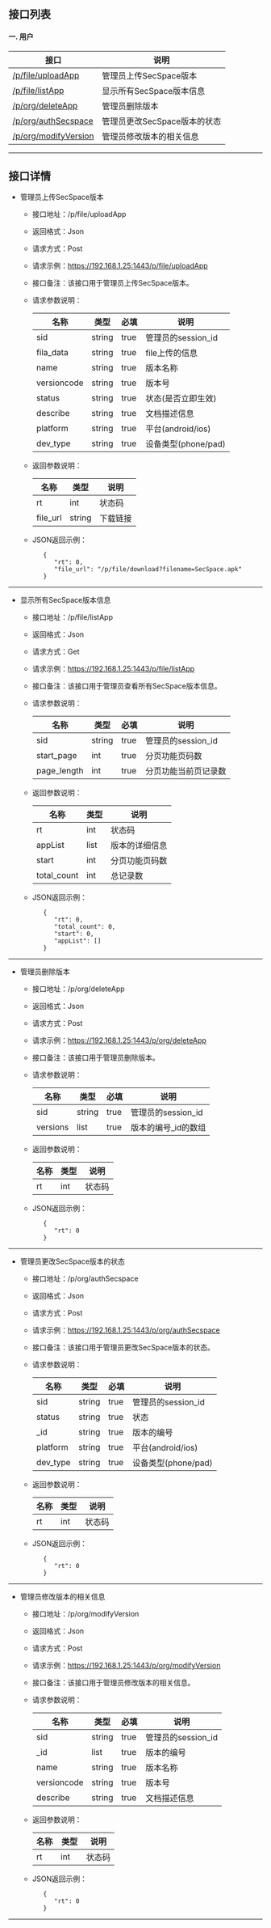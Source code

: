 
## 接口列表

#### 一. 用户

|  接口  | 说明 |
|------ |----- |
|[/p/file/uploadApp](#uploadApp)| 管理员上传SecSpace版本|
|[/p/file/listApp](#listApp) | 显示所有SecSpace版本信息|
|[/p/org/deleteApp](#deleteApp) | 管理员删除版本 |
|[/p/org/authSecspace](#authSecspace)| 管理员更改SecSpace版本的状态|
|[/p/org/modifyVersion](#modifyVersion)|管理员修改版本的相关信息|

***

## 接口详情
* <span id = "uploadApp">管理员上传SecSpace版本</span>

    * 接口地址：/p/file/uploadApp

    * 返回格式：Json

    * 请求方式：Post

    * 请求示例：https://192.168.1.25:1443/p/file/uploadApp

    * 接口备注：该接口用于管理员上传SecSpace版本。

    * 请求参数说明：

        | 名称 | 类型 | 必填 |说明|
        |----- |------| ---- |----|
        |sid |string | true | 管理员的session_id |
        |fila_data | string | true | file上传的信息 |
        |name | string |true| 版本名称 |
        |versioncode | string |true| 版本号 |
        |status | string |true| 状态(是否立即生效) |
        |describe| string |true| 文档描述信息 |
        |platform | string |true| 平台(android/ios) |
        |dev_type | string |true| 设备类型(phone/pad) |
        
    * 返回参数说明：

        | 名称 | 类型 |说明|
        |----- |------|----|
        | rt | int|状态码 |
        | file_url | string | 下载链接 |

    * JSON返回示例：

             {
                "rt": 0,
                "file_url": "/p/file/download?filename=SecSpace.apk"
             }


---

* <span id = "listApp">显示所有SecSpace版本信息</span>

    * 接口地址：/p/file/listApp

    * 返回格式：Json

    * 请求方式：Get

    * 请求示例：https://192.168.1.25:1443/p/file/listApp

    * 接口备注：该接口用于管理员查看所有SecSpace版本信息。

    * 请求参数说明：

        | 名称 | 类型 | 必填 |说明|
        |----- |------| ---- |----|
        |sid |string | true | 管理员的session_id |
        |start_page | int | true | 分页功能页码数 |
        |page_length | int |true| 分页功能当前页记录数 |
        
    * 返回参数说明：

        | 名称 | 类型 |说明|
        |----- |------|----|
        | rt | int | 状态码 |
        | appList | list | 版本的详细信息 |
        |start | int | 分页功能页码数 |
        |total_count | int | 总记录数|

    * JSON返回示例：

             {
                "rt": 0,
                "total_count": 0,
                "start": 0,
                "appList": []
             }


---

* <span id = "deleteApp">管理员删除版本</span>

    * 接口地址：/p/org/deleteApp

    * 返回格式：Json

    * 请求方式：Post

    * 请求示例：https://192.168.1.25:1443/p/org/deleteApp

    * 接口备注：该接口用于管理员删除版本。

    * 请求参数说明：

        | 名称 | 类型 | 必填 |说明|
        |----- |------| ---- |----|
        |sid |string | true | 管理员的session_id |
        |versions | list | true | 版本的编号_id的数组 |
        
    * 返回参数说明：

        | 名称 | 类型 |说明|
        |----- |------|----|
        | rt | int | 状态码 |

    * JSON返回示例：

             {
                "rt": 0
             }

---

* <span id = "listFile">管理员更改SecSpace版本的状态</span>

    * 接口地址：/p/org/authSecspace

    * 返回格式：Json

    * 请求方式：Post

    * 请求示例：https://192.168.1.25:1443/p/org/authSecspace

    * 接口备注：该接口用于管理员更改SecSpace版本的状态。

    * 请求参数说明：

        | 名称 | 类型 | 必填 |说明|
        |----- |------| ---- |----|
        | sid | string | true | 管理员的session_id |
        |status | string |true| 状态 |
        |_id | string |true| 版本的编号 |
        |platform | string |true| 平台(android/ios) |
        |dev_type | string |true| 设备类型(phone/pad) |
        
    * 返回参数说明：

        | 名称 | 类型 |说明|
        |----- |------|----|
        | rt | int|状态码 |

    * JSON返回示例：

             {
                "rt": 0
             }


---

* <span id = "modifyVersion">管理员修改版本的相关信息</span>

    * 接口地址：/p/org/modifyVersion

    * 返回格式：Json

    * 请求方式：Post

    * 请求示例：https://192.168.1.25:1443/p/org/modifyVersion

    * 接口备注：该接口用于管理员修改版本的相关信息。

    * 请求参数说明：

        | 名称 | 类型 | 必填 | 说明 |
        | ----- | ------ | ---- | ---- |
        | sid | string | true | 管理员的session_id |
        | _id | list | true | 版本的编号 |
        | name | string | true | 版本名称 |
        | versioncode | string | true | 版本号 |
        | describe | string |true | 文档描述信息 |

        
        
    * 返回参数说明：

        | 名称 | 类型 |说明|
        |----- |------|---- |
        | rt | int　| 状态码 |

    * JSON返回示例：

             {
                "rt": 0
             }

---

